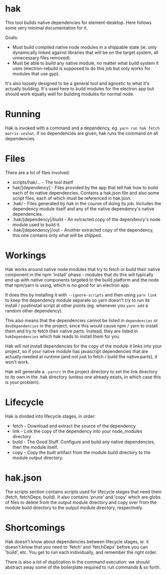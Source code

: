 # hak

This tool builds native dependencies for element-desktop. Here follows some very minimal
documentation for it.

Goals:

-   Must build compiled native node modules in a shippable state
    (ie. only dynamically linked against libraries that will be on the
    target system, all unnecessary files removed).
-   Must be able to build any native module, no matter what build system
    it uses (electron-rebuild is supposed to do this job but only works
    for modules that use gyp).

It's also loosely designed to be a general tool and agnostic to what it's
actually building. It's used here to build modules for the electron app
but should work equally well for building modules for normal node.

# Running

Hak is invoked with a command and a dependency, eg. `yarn run hak fetch matrix-seshat`.
If no dependencies are given, hak runs the command on all dependencies.

# Files

There are a lot of files involved:

-   scripts/hak/... - The tool itself
-   hak/[dependency] - Files provided by the app that tell hak how to build each of its native dependencies.
    Contains a hak.json file and also some script files, each of which must be referenced in hak.json.
-   .hak/ - Files generated by hak in the course of doing its job. Includes the dependency module itself and
    any of the native dependency's native dependencies.
-   .hak/[dependency]/build - An extracted copy of the dependency's node module used to build it.
-   .hak/[dependency]/out - Another extracted copy of the dependency, this one contains only what will be shipped.

# Workings

Hak works around native node modules that try to fetch or build their native component in
the npm 'install' phase - modules that do this will typically end up with native components
targeted to the build platform and the node that npm/yarn is using, which is no good for an
electron app.

It does this by installing it with `--ignore-scripts` and then using `yarn link` to keep the
dependency module separate so yarn doesn't try to run its install / postinstall script
at other points (eg. whenever you `yarn add` a random other dependency).

This also means that the dependencies cannot be listed in `dependencies` or
`devDependencies` in the project, since this would cause npm / yarn to install them and
try to fetch their native parts. Instead, they are listed in `hakDependencies` which
hak reads to install them for you.

Hak will _not_ install dependencies for the copy of the module it links into your
project, so if your native module has javascript dependencies that are actually needed at
runtime (and not just to fetch / build the native parts), it won't work.

Hak will generate a `.yarnrc` in the project directory to set the link directory to its
own in the .hak directory (unless one already exists, in which case this is your problem).

# Lifecycle

Hak is divided into lifecycle stages, in order:

-   fetch - Download and extract the source of the dependency
-   link - Link the copy of the dependency into your node_modules directory
-   build - The Good Stuff. Configure and build any native dependencies, then the module itself.
-   copy - Copy the built artifact from the module build directory to the module output directory.

# hak.json

The scripts section contains scripts used for lifecycle stages that need them (fetch, fetchDeps, build).
It also contains 'prune' and 'copy' which are globs of files to delete from the output module directory
and copy over from the module build directory to the output module directory, respectively.

# Shortcomings

Hak doesn't know about dependencies between lifecycle stages, ie. it doesn't know that you need to
'fetch' and 'fetchDeps' before you can 'build', etc. You get to run each individually, and remember
the right order.

There is also a _lot_ of duplication in the command execution: we should abstract away
some of the boilerplate required to run commands & so forth.
